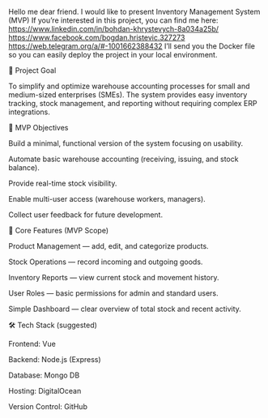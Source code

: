 Hello me dear friend. I would like to present Inventory Management System (MVP)
If you’re interested in this project, you can find me here:
https://www.linkedin.com/in/bohdan-khrystevych-8a034a25b/
https://www.facebook.com/bogdan.hristevic.327273
https://web.telegram.org/a/#-1001662388432
I’ll send you the Docker file so you can easily deploy the project in your local environment.

🧭 Project Goal

To simplify and optimize warehouse accounting processes for small and medium-sized enterprises (SMEs).
The system provides easy inventory tracking, stock management, and reporting without requiring complex ERP integrations.


🚀 MVP Objectives

Build a minimal, functional version of the system focusing on usability.

Automate basic warehouse accounting (receiving, issuing, and stock balance).

Provide real-time stock visibility.

Enable multi-user access (warehouse workers, managers).

Collect user feedback for future development.

🧩 Core Features (MVP Scope)

Product Management — add, edit, and categorize products.

Stock Operations — record incoming and outgoing goods.

Inventory Reports — view current stock and movement history.

User Roles — basic permissions for admin and standard users.

Simple Dashboard — clear overview of total stock and recent activity.

🛠️ Tech Stack (suggested)

Frontend: Vue

Backend: Node.js (Express)

Database: Mongo DB

Hosting: DigitalOcean

Version Control: GitHub

